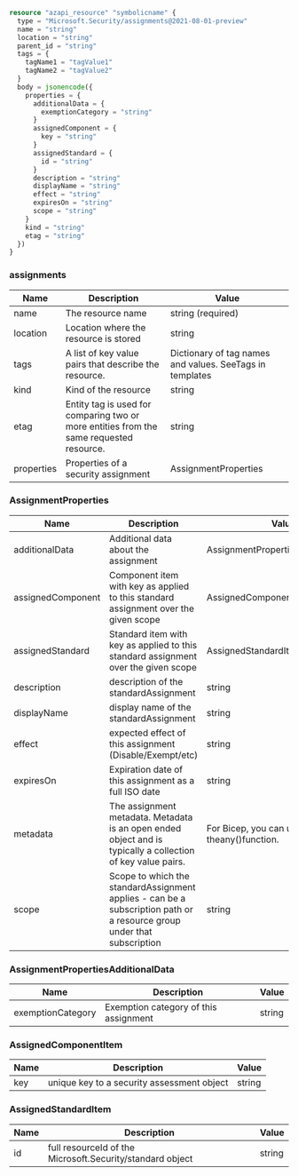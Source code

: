 ```terraform
resource "azapi_resource" "symbolicname" {
  type = "Microsoft.Security/assignments@2021-08-01-preview"
  name = "string"
  location = "string"
  parent_id = "string"
  tags = {
    tagName1 = "tagValue1"
    tagName2 = "tagValue2"
  }
  body = jsonencode({
    properties = {
      additionalData = {
        exemptionCategory = "string"
      }
      assignedComponent = {
        key = "string"
      }
      assignedStandard = {
        id = "string"
      }
      description = "string"
      displayName = "string"
      effect = "string"
      expiresOn = "string"
      scope = "string"
    }
    kind = "string"
    etag = "string"
  })
}

```

### assignments

| Name | Description | Value |
|-|-|-|
| name | The resource name | string (required) |
| location | Location where the resource is stored | string |
| tags | A list of key value pairs that describe the resource. | Dictionary of tag names and values. SeeTags in templates |
| kind | Kind of the resource | string |
| etag | Entity tag is used for comparing two or more entities from the same requested resource. | string |
| properties | Properties of a security assignment | AssignmentProperties |


### AssignmentProperties

| Name | Description | Value |
|-|-|-|
| additionalData | Additional data about the assignment | AssignmentPropertiesAdditionalData |
| assignedComponent | Component item with key as applied to this standard assignment over the given scope | AssignedComponentItem |
| assignedStandard | Standard item with key as applied to this standard assignment over the given scope | AssignedStandardItem |
| description | description of the standardAssignment | string |
| displayName | display name of the standardAssignment | string |
| effect | expected effect of this assignment (Disable/Exempt/etc) | string |
| expiresOn | Expiration date of this assignment as a full ISO date | string |
| metadata | The assignment metadata. Metadata is an open ended object and is typically a collection of key value pairs. | For Bicep, you can use theany()function. |
| scope | Scope to which the standardAssignment applies - can be a subscription path or a resource group under that subscription | string |


### AssignmentPropertiesAdditionalData

| Name | Description | Value |
|-|-|-|
| exemptionCategory | Exemption category of this assignment | string |


### AssignedComponentItem

| Name | Description | Value |
|-|-|-|
| key | unique key to a security assessment object | string |


### AssignedStandardItem

| Name | Description | Value |
|-|-|-|
| id | full resourceId of the Microsoft.Security/standard object | string |


